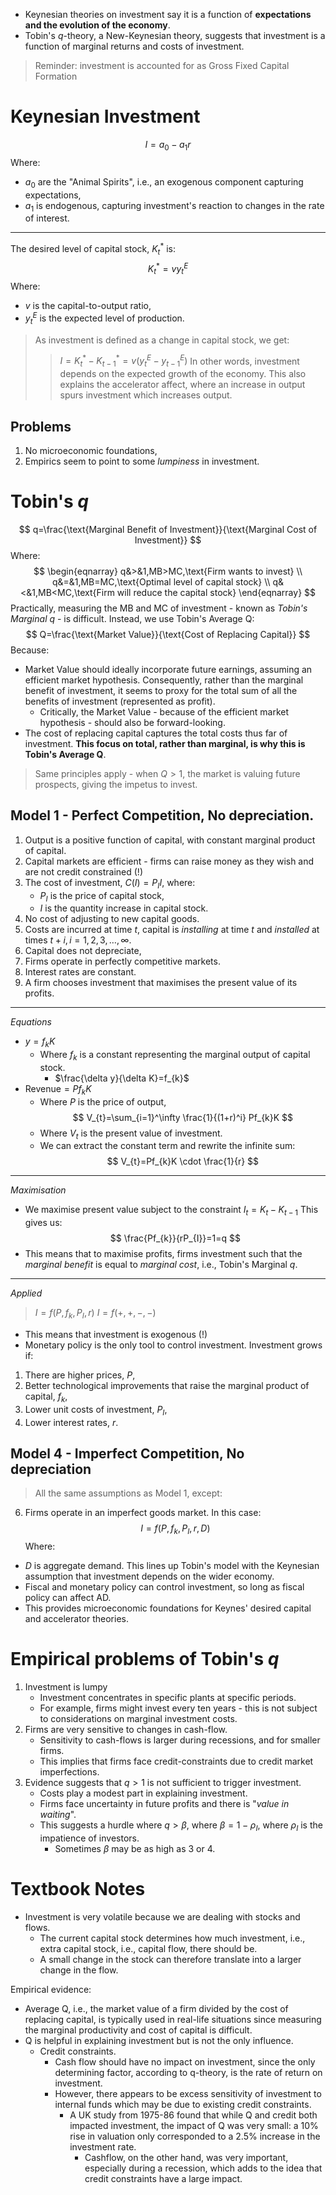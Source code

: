 - Keynesian theories on investment say it is a function of **expectations and the evolution of the economy**.
- Tobin's $q$-theory, a New-Keynesian theory, suggests that investment is a function of marginal returns and costs of investment.
>Reminder: investment is accounted for as Gross Fixed Capital Formation
# Keynesian Investment
$$
I=a_{0}-a_{1}r
$$
Where:
- $a_{0}$ are the "Animal Spirits", i.e., an exogenous component capturing expectations,
- $a_{1}$ is endogenous, capturing investment's reaction to changes in the rate of interest.
---
The desired level of capital stock, $K_{t}^*$ is:
$$
K_{t}^*=vy_{t}^E
$$
Where:
- $v$ is the capital-to-output ratio,
- $y_{t}^E$ is the expected level of production.
>As investment is defined as a change in capital stock, we get:
>>$I=K_{t}^*-K_{t-1}^*=v(y_{t}^E-y_{t-1}^E)$
>In other words, investment depends on the expected growth of the economy.
>This also explains the accelerator affect, where an increase in output spurs investment which increases output.
## Problems
1. No microeconomic foundations,
2. Empirics seem to point to some *lumpiness* in investment.
# Tobin's $q$
$$
q=\frac{\text{Marginal Benefit of Investment}}{\text{Marginal Cost of Investment}}
$$
Where:
$$
\begin{eqnarray}
q&>&1,MB>MC,\text{Firm wants to invest} \\
q&=&1,MB=MC,\text{Optimal level of capital stock} \\
q&<&1,MB<MC,\text{Firm will reduce the capital stock}
\end{eqnarray}
$$
Practically, measuring the MB and MC of investment - known as *Tobin's Marginal q* - is difficult.
Instead, we use Tobin's Average Q:
$$
Q=\frac{\text{Market Value}}{\text{Cost of Replacing Capital}}
$$
Because:
- Market Value should ideally incorporate future earnings, assuming an efficient market hypothesis. Consequently, rather than the marginal benefit of investment, it seems to proxy for the total sum of all the benefits of investment (represented as profit).
	- Critically, the Market Value - because of the efficient market hypothesis - should also be forward-looking.
- The cost of replacing capital captures the total costs thus far of investment.
**This focus on total, rather than marginal, is why this is Tobin's Average Q**.
>Same principles apply - when $Q>1$, the market is valuing future prospects, giving the impetus to invest.
## Model 1 - Perfect Competition, No depreciation.
1. Output is a positive function of capital, with constant marginal product of capital.
2. Capital markets are efficient - firms can raise money as they wish and are not credit constrained (!)
3. The cost of investment, $C(I)=P_{I}I$, where:
	- $P_{I}$ is the price of capital stock,
	- $I$ is the quantity increase in capital stock.
4. No cost of adjusting to new capital goods.
5. Costs are incurred at time $t$, capital is *installing* at time $t$ and *installed* at times $t+i, i = 1,2,3,\dots,\infty$.
6. Capital does not depreciate,
7. Firms operate in perfectly competitive markets.
8. Interest rates are constant.
9. A firm chooses investment that maximises the present value of its profits.
---
*Equations*
- $y=f_{k}K$
	- Where $f_{k}$ is a constant representing the marginal output of capital stock.
		- $\frac{\delta y}{\delta K}=f_{k}$
- $\text{Revenue}=Pf_{k}K$
	- Where $P$ is the price of output,
$$
V_{t}=\sum_{i=1}^\infty \frac{1}{(1+r)^i} Pf_{k}K
$$
	- Where $V_{t}$ is the present value of investment.
	- We can extract the constant term and rewrite the infinite sum:
$$
V_{t}=Pf_{k}K \cdot \frac{1}{r}
$$
---
*Maximisation*
- We maximise present value subject to the constraint $I_{t}=K_{t}-K_{t-1}$
This gives us:
$$
\frac{Pf_{k}}{rP_{I}}=1=q
$$
- This means that to maximise profits, firms investment such that the *marginal benefit* is equal to *marginal cost*, i.e., Tobin's Marginal $q$.
---
*Applied*
>$I=f(P,f_{k},P_{I},r)$
>$I=f(+,+,-,-)$
- This means that investment is exogenous (!)
- Monetary policy is the only tool to control investment.
Investment grows if:
1. There are higher prices, $P$,
2. Better technological improvements that raise the marginal product of capital, $f_{k}$,
3. Lower unit costs of investment, $P_{I}$,
4. Lower interest rates, $r$.
## Model 4 - Imperfect Competition, No depreciation
>All the same assumptions as Model 1, except:
6. Firms operate in an imperfect goods market.
In this case:
$$
I=f(P,f_{k},P_{I},r,D)
$$
Where:
- $D$ is aggregate demand.
This lines up Tobin's model with the Keynesian assumption that investment depends on the wider economy.
- Fiscal and monetary policy can control investment, so long as fiscal policy can affect AD.
- This provides microeconomic foundations for Keynes' desired capital and accelerator theories.
# Empirical problems of Tobin's $q$
1. Investment is lumpy
	- Investment concentrates in specific plants at specific periods.
	- For example, firms might invest every ten years - this is not subject to considerations on marginal investment costs.
2. Firms are very sensitive to changes in cash-flow.
	- Sensitivity to cash-flows is larger during recessions, and for smaller firms.
	- This implies that firms face credit-constraints due to credit market imperfections.
3. Evidence suggests that $q>1$ is not sufficient to trigger investment.
	- Costs play a modest part in explaining investment.
	- Firms face uncertainty in future profits and there is "*value in waiting*".
	- This suggests a hurdle where $q>\beta$, where $\beta=1-\rho_{I}$, where $\rho_{I}$ is the impatience of investors.
		- Sometimes $\beta$ may be as high as 3 or 4.
# Textbook Notes
- Investment is very volatile because we are dealing with stocks and flows.
	- The current capital stock determines how much investment, i.e., extra capital stock, i.e., capital flow, there should be.
	- A small change in the stock can therefore translate into a larger change in the flow.

Empirical evidence:
- Average Q, i.e., the market value of a firm divided by the cost of replacing capital, is typically used in real-life situations since measuring the marginal productivity and cost of capital is difficult.
- Q is helpful in explaining investment but is not the only influence.
	- Credit constraints.
		- Cash flow should have no impact on investment, since the only determining factor, according to q-theory, is the rate of return on investment.
		- However, there appears to be excess sensitivity of investment to internal funds which may be due to existing credit constraints.
			- A UK study from 1975-86 found that while Q and credit both impacted investment, the impact of Q was very small: a 10% rise in valuation only corresponded to a 2.5% increase in the investment rate.
				- Cashflow, on the other hand, was very important, especially during a recession, which adds to the idea that credit constraints have a large impact.